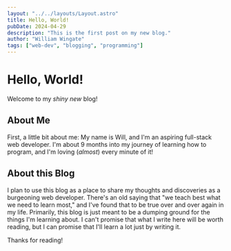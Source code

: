 ```yaml
---
layout: "../../layouts/Layout.astro"
title: Hello, World!
pubDate: 2024-04-29
description: "This is the first post on my new blog."
author: "William Wingate"
tags: ["web-dev", "blogging", "programming"]
---
```


# Hello, World!

Welcome to my _shiny new_ blog!

## About Me

First, a little bit about me: My name is Will, and I'm an aspiring full-stack
web developer. I'm about 9 months into my journey of learning how to program,
and I'm loving (_almost_) every minute of it!

## About this Blog

I plan to use this blog as a place to share my thoughts and discoveries as a
burgeoning web developer. There's an old saying that "we teach best what we need
to learn most," and I've found that to be true over and over again in my life.
Primarily, this blog is just meant to be a dumping ground for the things I'm
learning about. I can't promise that what I write here will be worth reading,
but I can promise that I'll learn a lot just by writing it.

Thanks for reading!
